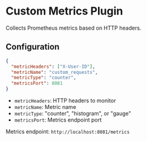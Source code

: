 # Custom Metrics Plugin

Collects Prometheus metrics based on HTTP headers.

## Configuration

```json
{
  "metricHeaders": ["X-User-ID"],
  "metricName": "custom_requests",
  "metricType": "counter",
  "metricsPort": 8081
}
```

- `metricHeaders`: HTTP headers to monitor
- `metricName`: Metric name  
- `metricType`: "counter", "histogram", or "gauge"
- `metricsPort`: Metrics endpoint port

Metrics endpoint: `http://localhost:8081/metrics`
